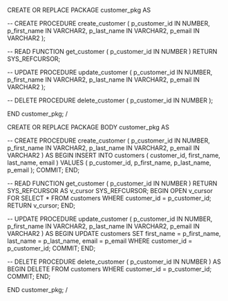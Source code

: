 CREATE OR REPLACE PACKAGE customer_pkg AS

  -- CREATE
  PROCEDURE create_customer (
    p_customer_id IN NUMBER,
    p_first_name IN VARCHAR2,
    p_last_name IN VARCHAR2,
    p_email IN VARCHAR2
  );
  
  -- READ
  FUNCTION get_customer (
    p_customer_id IN NUMBER
  ) RETURN SYS_REFCURSOR;
  
  -- UPDATE
  PROCEDURE update_customer (
    p_customer_id IN NUMBER,
    p_first_name IN VARCHAR2,
    p_last_name IN VARCHAR2,
    p_email IN VARCHAR2
  );
  
  -- DELETE
  PROCEDURE delete_customer (
    p_customer_id IN NUMBER
  );
  
END customer_pkg;
/

CREATE OR REPLACE PACKAGE BODY customer_pkg AS

  -- CREATE
  PROCEDURE create_customer (
    p_customer_id IN NUMBER,
    p_first_name IN VARCHAR2,
    p_last_name IN VARCHAR2,
    p_email IN VARCHAR2
  ) AS
  BEGIN
    INSERT INTO customers (
      customer_id,
      first_name,
      last_name,
      email
    ) VALUES (
      p_customer_id,
      p_first_name,
      p_last_name,
      p_email
    );
    COMMIT;
  END;
  
  -- READ
  FUNCTION get_customer (
    p_customer_id IN NUMBER
  ) RETURN SYS_REFCURSOR AS
    v_cursor SYS_REFCURSOR;
  BEGIN
    OPEN v_cursor FOR
      SELECT *
      FROM customers
      WHERE customer_id = p_customer_id;
    RETURN v_cursor;
  END;
  
  -- UPDATE
  PROCEDURE update_customer (
    p_customer_id IN NUMBER,
    p_first_name IN VARCHAR2,
    p_last_name IN VARCHAR2,
    p_email IN VARCHAR2
  ) AS
  BEGIN
    UPDATE customers
    SET first_name = p_first_name,
        last_name = p_last_name,
        email = p_email
    WHERE customer_id = p_customer_id;
    COMMIT;
  END;
  
  -- DELETE
  PROCEDURE delete_customer (
    p_customer_id IN NUMBER
  ) AS
  BEGIN
    DELETE FROM customers
    WHERE customer_id = p_customer_id;
    COMMIT;
  END;
  
END customer_pkg;
/





